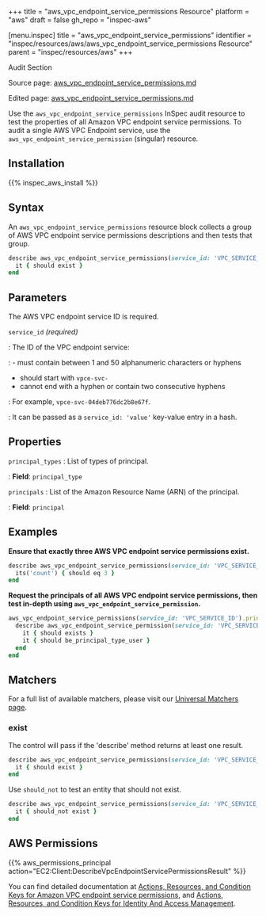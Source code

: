 +++
title = "aws_vpc_endpoint_service_permissions Resource"
platform = "aws"
draft = false
gh_repo = "inspec-aws"

[menu.inspec]
title = "aws_vpc_endpoint_service_permissions"
identifier = "inspec/resources/aws/aws_vpc_endpoint_service_permissions Resource"
parent = "inspec/resources/aws"
+++

<div class="admonition-note">
<p class="admonition-note-title">Audit Section</p>
<div class="admonition-note-text">
<p>Source page: <a href="https://github.com/inspec/inspec-aws/blob/main/docs/resources/aws_vpc_endpoint_service_permissions.md">aws_vpc_endpoint_service_permissions.md</a></p>
<p>Edited page: <a href="https://github.com/ianmadd/inspec-aws/blob/im/hugo/docs-chef-io/content/inspec/resources/aws_vpc_endpoint_service_permissions.md">aws_vpc_endpoint_service_permissions.md</a></p>
</div>
</div>



Use the `aws_vpc_endpoint_service_permissions` InSpec audit resource to test the properties of all Amazon VPC endpoint service permissions. To audit a single AWS VPC Endpoint service, use the `aws_vpc_endpoint_service_permission` (singular) resource.

## Installation

{{% inspec_aws_install %}}

## Syntax

An `aws_vpc_endpoint_service_permissions` resource block collects a group of AWS VPC endpoint service permissions descriptions and then tests that group.

```ruby
describe aws_vpc_endpoint_service_permissions(service_id: 'VPC_SERVICE_ID')
  it { should exist }
end
```

## Parameters

The AWS VPC endpoint service ID is required.

`service_id` _(required)_

: The ID of the VPC endpoint service:

: - must contain between 1 and 50 alphanumeric characters or hyphens
  - should start with `vpce-svc-`
  - cannot end with a hyphen or contain two consecutive hyphens

: For example, `vpce-svc-04deb776dc2b8e67f`.

: It can be passed as a `service_id: 'value'` key-value entry in a hash.

## Properties

`principal_types`
: List of types of principal.

: **Field**: `principal_type`

`principals`
: List of the Amazon Resource Name (ARN) of the principal.

: **Field**: `principal`

## Examples

**Ensure that exactly three AWS VPC endpoint service permissions exist.**

```ruby
describe aws_vpc_endpoint_service_permissions(service_id: 'VPC_SERVICE_ID') do
  its('count') { should eq 3 }
end
```

**Request the principals of all AWS VPC endpoint service permissions, then test in-depth using `aws_vpc_endpoint_service_permission`.**

```ruby
aws_vpc_endpoint_service_permissions(service_id: 'VPC_SERVICE_ID').principals.each do |principal|
  describe aws_vpc_endpoint_service_permission(service_id: 'VPC_SERVICE_ID', principal: 'PRINCIPAL_ARN') do
    it { should exists }
    it { should be_principal_type_user }
  end
end
```

## Matchers

For a full list of available matchers, please visit our [Universal Matchers page](https://www.inspec.io/docs/reference/matchers/).

### exist

The control will pass if the 'describe' method returns at least one result.

```ruby
describe aws_vpc_endpoint_service_permissions(service_id: 'VPC_SERVICE_ID').where( PROPERTY: VALUE) do
  it { should exist }
end
```

Use `should_not` to test an entity that should not exist.

```ruby
describe aws_vpc_endpoint_service_permissions(service_id: 'VPC_SERVICE_ID').where( PROPERTY: VALUE) do
  it { should_not exist }
end
```

## AWS Permissions

{{% aws_permissions_principal action="EC2:Client:DescribeVpcEndpointServicePermissionsResult" %}}

You can find detailed documentation at [Actions, Resources, and Condition Keys for Amazon VPC endpoint service permissions](https://docs.aws.amazon.com/AWSEC2/latest/APIReference/API_DescribeVpcEndpointServicePermissions.html), and [Actions, Resources, and Condition Keys for Identity And Access Management](https://docs.aws.amazon.com/IAM/latest/UserGuide/list_identityandaccessmanagement.html).
